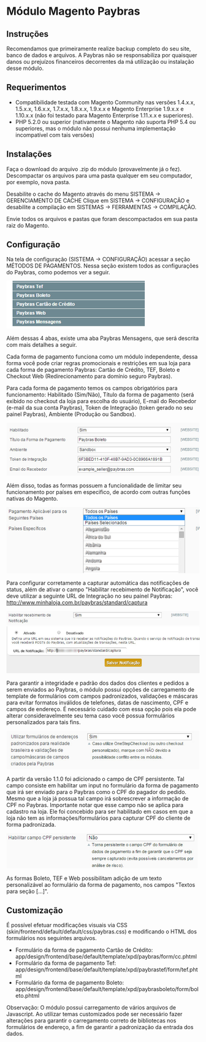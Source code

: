 Módulo Magento Paybras
==============================

Instruções
--------------

Recomendamos que primeiramente realize backup completo do seu site, banco de dados e arquivos. A Paybras não se responsabiliza por quaisquer danos ou prejuízos financeiros decorrentes da má utilização ou instalação desse módulo.

Requerimentos
--------------

- Compatibilidade testada com Magento Community nas versões 1.4.x.x, 1.5.x.x, 1.6.x.x, 1.7.x.x, 1.8.x.x, 1.9.x.x e Magento Enterprise 1.9.x.x e 1.10.x.x (não foi testado para Magento Enterprise 1.11.x.x e superiores).
- PHP 5.2.0 ou superior (nativamente o Magento não suporta PHP 5.4 ou superiores, mas o módulo não possui nenhuma implementação incompatível com tais versões) 

Instalações
--------------

Faça o download do arquivo .zip do módulo (provavelmente já o fez). Descompactar os arquivos para uma pasta qualquer em seu computador, por exemplo, nova pasta. 

Desabilite o cache do Magento através do menu SISTEMA -> GERENCIAMENTO DE CACHE Clique em SISTEMA -> CONFIGURAÇÃO e desabilite a compilação em SISTEMAS -> FERRAMENTAS -> COMPILAÇÃO.

Envie todos os arquivos e pastas que foram descompactados em sua pasta raiz do Magento.

Configuração
--------------

Na tela de configuração (SISTEMA -> CONFIGURAÇÃO) acessar a seção MÉTODOS DE PAGAMENTOS. Nessa seção existem todos as configurações do Paybras, como podemos ver a seguir.

![Aba de condigurações do Paybras](docs/group-fields-paybras.jpg)

Além dessas 4 abas, existe uma aba Paybras Mensagens, que será descrita com mais detalhes a seguir.

Cada forma de pagamento funciona como um módulo independente, dessa forma você pode criar regras promocionais e restrições em sua loja para cada forma de pagamento Paybras: Cartão de Crédito, TEF, Boleto e Checkout Web (Redirecionamento para domínio seguro Paybras).

Para cada forma de pagamento temos os campos obrigatórios para funcionamento: Habilitado (Sim/Não), Título da forma de pagamento (será exibido no checkout da loja para escolha do usuário), E-mail do Recebedor (e-mail da sua conta Paybras), Token de Integração (token gerado no seu painel Paybras), Ambiente (Produção ou Sandbox).

![Campos básicos de uma forma de pagamento Paybras](docs/campos-obrigatorios-formas-paybras.jpg)

Além disso, todas as formas possuem a funcionalidade de limitar seu funcionamento por países em especifico, de acordo com outras funções nativas do Magento.

![Especificar países permitidos para cada forma de pagamento](docs/limit-paises-paybras.jpg)

Para configurar corretamente a capturar automática das notificações de status, além de ativar o campo "Habilitar recebimento de Notificação", você deve utilizar a seguinte URL de Integração no seu painel Paybras: http://www.minhaloja.com.br/paybras/standard/captura

![Habilitar captura](docs/habilitar-captura.jpg)
![Configuração da URL de retorno no Paybras](docs/config-url-notification-paybras.jpg)

Para garantir a integridade e padrão dos dados dos clientes e pedidos a serem enviados ao Paybras, o módulo possui opções de carregamento de template de formulários com campos padronizados, validações e máscaras para evitar formatos inválidos de telefones, datas de nascimento, CPF e campos de endereço. É necessário cuidado com essa opção pois ela pode alterar consideravelmente seu tema caso você possua formulários personalizados para tais fins.

![Habilitar captura](docs/custom-fields-paybras.jpg)

A partir da versão 1.1.0 foi adicionado o campo de CPF persistente. Tal campo consiste em habilitar um input no formulário da forma de pagamento que irá ser enviado para o Paybras como o CPF do pagador do pedido. Mesmo que a loja já possua tal campo irá sobrescrever a informação de CPF no Paybras. Importante notar que esse campo não se aplica para cadastro na loja. Ele foi concebido para ser habilitado em casos em que a loja não tem as informações/formulários para capturar CPF do cliente de forma padronizada.

![Habilitar campo de CPF persistente](docs/habilitar-cpf-paybras.jpg)

As formas Boleto, TEF e Web possibilitam adição de um texto personalizável ao formulário da forma de pagamento, nos campos "Textos para seção [...]".

Customização
--------------

É possível efetuar modificações visuais via CSS (skin/frontend/default/default/css/paybras.css) e modificando o HTML dos formulários nos seguintes arquivos.

- Formulário da forma de pagamento Cartão de Crédito: app/design/frontend/base/default/template/xpd/paybras/form/cc.phtml
- Formulário da forma de pagamento Tef: app/design/frontend/base/default/template/xpd/paybrastef/form/tef.phtml
- Formulário da forma de pagamento Boleto: app/design/frontend/base/default/template/xpd/paybrasboleto/form/boleto.phtml

Observação: O módulo possui carregamento de vários arquivos de Javascript. Ao utilizar temas customizados pode ser necessário fazer alterações para garantir o carregamento correto de bibliotecas nos formulários de endereço, a fim de garantir a padronização da entrada dos dados.
